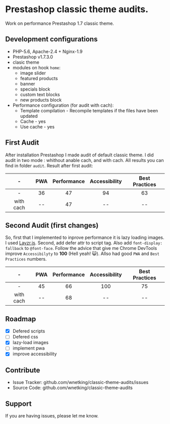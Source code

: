 Prestashop classic theme audits.
========

Work on performance Prestashop 1.7 classic theme.

Development configurations
--------
- PHP-5.6, Apache-2.4 + Nginx-1.9
- Prestashop v1.7.3.0
- clasic theme
- modules on hook `home`:
  - image slider 
  - featured products 
  - banner
  - specials block 
  - custom text blocks 
  - new products block
- Performance configuration (for audit with cach): 
  - Template compilation - Recompile templates if the files have been updated
  - Cache - yes
  - Use cache - yes

First Audit
--------
  After installation Prestashop I made audit of default classic theme.
  I did audit in two mode : whithout anable cach, and with cach. All results you can find in folder `audit`. 
  Result after first audit:
  
  |  -          |     PWA     | Performance | Accessibility | Best Practices |
  | :---------: | :---------: | :---------: | :-----------: | :------------: |
  |  -          |     36      |      47     |       94      |        63      |
  |  with cach  |     --      |      47     |       --      |        --      |
  

Second Audit (first changes)
----------
  So, first that I implemented to inprove performance it is lazy loading images. I used [Layzr.js](http://callmecavs.com/layzr.js/).
  Second, add defer attr to script tag. Also add `font-display: fallback` to `@font-face`. 
  Follow the advice that give me Chrome DevTools improve `Accessibilyty` to **100** (Hell yeah! 😺). Allso had good `PWA` and `Best Practices` numbers.
  
  |  -          |     PWA     | Performance | Accessibility | Best Practices |
  | :---------: | :---------: | :---------: | :-----------: | :------------: |
  |  -          |     45      |      66     |       100     |        75      |
  |  with cach  |     --      |      68     |       --      |        --      |
  
  
Roadmap
----------
- [x]  Defered scripts
- [ ] Defered css
- [x] lazy-load images
- [ ] implement pwa
- [x] improve accessibility

Contribute
----------

- Issue Tracker: github.com/wnetking/classic-theme-audits/issues
- Source Code: github.com/wnetking/classic-theme-audits

Support
-------

If you are having issues, please let me know.
